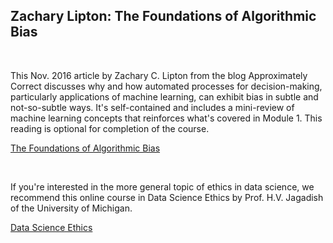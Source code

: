 ## Zachary Lipton: The Foundations of Algorithmic Bias

&nbsp;

This Nov. 2016 article by Zachary C. Lipton from the blog Approximately Correct discusses why and how automated 
processes for decision-making, particularly applications of machine learning, can exhibit bias in subtle and 
not-so-subtle ways. It's self-contained and includes a mini-review of machine learning concepts that reinforces what's 
covered in Module 1. This reading is optional for completion of the course.

<a href="http://approximatelycorrect.com/2016/11/07/the-foundations-of-algorithmic-bias/">
The Foundations of Algorithmic Bias
</a>

&nbsp;

If you're interested in the more general topic of ethics in data science, we recommend this online course in Data 
Science Ethics by Prof. H.V. Jagadish of the University of Michigan.

<a href="https://www.edx.org/course/data-science-ethics-michiganx-ds101x-1">Data Science Ethics</a>